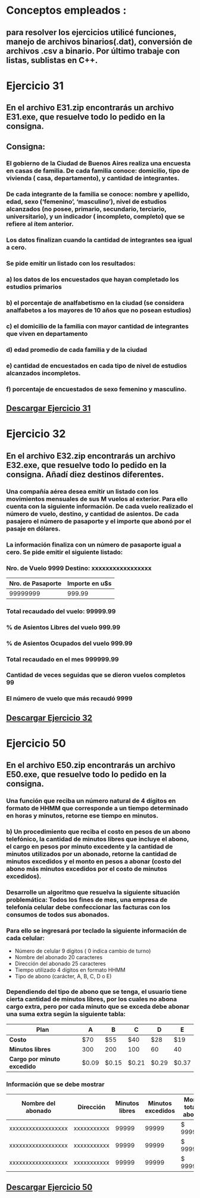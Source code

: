 # Conceptos empleados : 
## para resolver los ejercicios utilicé **funciones**, manejo de **archivos** binarios(.dat), conversión de archivos .csv a binario. Por último trabaje con **listas**, **sublistas** en C++.

# Ejercicio 31

## En el archivo E31.zip encontrarás un archivo E31.exe, que resuelve todo lo pedido en la consigna.

## Consigna:
### El gobierno de la Ciudad de Buenos Aires realiza una encuesta en casas de familia. De cada familia conoce: domicilio, tipo de vivienda ( casa, departamento), y cantidad de integrantes.
### De cada integrante de la familia se conoce: nombre y apellido, edad, sexo (‘femenino’, ‘masculino’), nivel de estudios alcanzados (no posee, primario, secundario, terciario, universitario), y un indicador ( incompleto, completo) que se refiere al ítem anterior.
### Los datos finalizan cuando la cantidad de integrantes sea igual a cero.
### Se pide emitir un listado con los resultados:
### a) los datos de los encuestados que hayan completado los estudios primarios
### b) el porcentaje de analfabetismo en la ciudad (se considera analfabetos a los mayores de 10 años que no posean estudios)
### c) el domicilio de la familia con mayor cantidad de integrantes que viven en departamento
### d) edad promedio de cada familia y de la ciudad
### e) cantidad de encuestados en cada tipo de nivel de estudios alcanzados incompletos.
### f) porcentaje de encuestados de sexo femenino y masculino.

## [Descargar Ejercicio 31](https://mega.nz/file/ea5ljDaT#Rg6YC4G5Ov8d3faHqh7hMILfQ3uW7IFl535UbdLDpqU)

# Ejercicio 32
## En el archivo E32.zip encontrarás un archivo E32.exe, que resuelve todo lo pedido en la consigna. Añadí diez destinos diferentes.

### Una compañía aérea desea emitir un listado con los movimientos mensuales de sus M vuelos al exterior. Para ello cuenta con la siguiente información. De cada vuelo realizado el número de vuelo, destino, y cantidad de asientos. De cada pasajero el número de pasaporte y el importe que abonó por el pasaje en dólares.
### La información finaliza con un número de pasaporte igual a cero. Se pide emitir el siguiente listado:
### Nro. de Vuelo 9999 Destino: xxxxxxxxxxxxxxxxx
| Nro. de Pasaporte | Importe en u$s |
|-------------------|----------------|
| 99999999          | 999.99         |
### Total recaudado del vuelo: 99999.99
### % de Asientos Libres del vuelo 999.99
### % de Asientos Ocupados del vuelo 999.99
### Total recaudado en el mes 999999.99
### Cantidad de veces seguidas que se dieron vuelos completos 99
### El número de vuelo que más recaudó 9999
## [Descargar Ejercicio 32](https://mega.nz/file/qLohxTBT#nDUmJfoAZjP5ENBbCTU9eXB4rb1jOOTXANhA3ymLkuk)

# Ejercicio 50
## En el archivo E50.zip encontrarás un archivo E50.exe, que resuelve todo lo pedido en la consigna. 

### Una función que reciba un número natural de 4 dígitos en formato de HHMM que corresponde a un tiempo determinado en horas y minutos, retorne ese tiempo en minutos.
### b) Un procedimiento que reciba el costo en pesos de un abono telefónico, la cantidad de minutos libres que incluye el abono, el cargo en pesos por minuto excedente y la cantidad de minutos utilizados por un abonado, retorne la cantidad de minutos excedidos y el monto en pesos a abonar (costo del abono más minutos excedidos por el costo de minutos excedidos).
### Desarrolle un algoritmo que resuelva la siguiente situación problemática: Todos los fines de mes, una empresa de telefonía celular debe confeccionar las facturas con los consumos de todos sus abonados.
### Para ello se ingresará por teclado la siguiente información de cada celular:
- Número de celular 9 dígitos ( 0 indica cambio de turno)
- Nombre del abonado 20 caracteres
- Dirección del abonado 25 caracteres
- Tiempo utilizado 4 dígitos en formato HHMM
- Tipo de abono (carácter, A, B, C, D o E)
### Dependiendo del tipo de abono que se tenga, el usuario tiene cierta cantidad de minutos libres, por los cuales no abona cargo extra, pero por cada minuto que se exceda debe abonar una suma extra según la siguiente tabla:

|**Plan**| A | B | C | D | E |
|--------|---|---|---|---|---|
|**Costo**|$70|$55|$40|$28|$19|
|**Minutos  libres**| 300 | 200 | 100 | 60 | 40 |
|**Cargo por minuto excedido**|$0.09|$0.15|$0.21|$0.29|$0.37|

### Información que se debe mostrar

|Nombre del abonado| Dirección | Minutos libres | Minutos excedidos| Monto total a abonar|
|------------------|-----------|----------------|------------------|---------------------|
|xxxxxxxxxxxxxxxxxx|xxxxxxxxxxx|99999           |99999             |$ 9999.99            |
|xxxxxxxxxxxxxxxxxx|xxxxxxxxxxx|99999           |99999             |$ 9999.99            |
|xxxxxxxxxxxxxxxxxx|xxxxxxxxxxx|99999           |99999             |$ 9999.99            |       |

## [Descargar Ejercicio 50](https://mega.nz/file/fHgVwZbK#V7KgSU_3jHMabrA4hffKtZGOfsxY6Ioe5SzX-4NaUjg)


